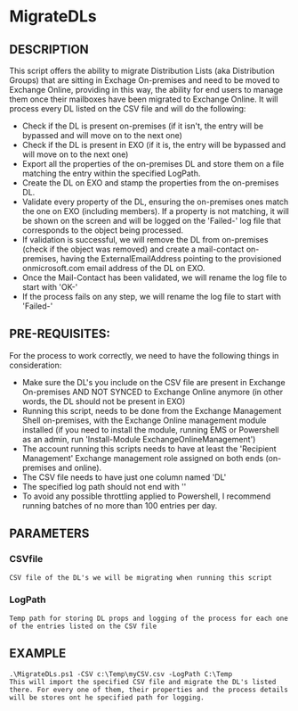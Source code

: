 # MigrateDLs

## DESCRIPTION
This script offers the ability to migrate Distribution Lists (aka Distribution Groups) that are sitting in Exchage On-premises and need to be moved to Exchange Online, providing in this way, the ability for end users to manage them once their mailboxes have been migrated to Exchange Online.
It will process every DL listed on the CSV file and will do the following:
- Check if the DL is present on-premises (if it isn't, the entry will be bypassed and will move on to the next one)
- Check if the DL is present in EXO (if it is, the entry will be bypassed and will move on to the next one)
- Export all the properties of the on-premises DL and store them on a file matching the entry within the specified LogPath.
- Create the DL on EXO and stamp the properties from the on-premises DL.
- Validate every property of the DL, ensuring the on-premises ones match the one on EXO (including members). If a property is not matching, it will be shown on the screen and will be logged on the 'Failed-' log file that corresponds to the object being processed.
- If validation is successful, we will remove the DL from on-premises (check if the object was removed) and create a mail-contact on-premises, having the ExternalEmailAddress pointing to the provisioned onmicrosoft.com email address of the DL on EXO.
- Once the Mail-Contact has been validated, we will rename the log file to start with 'OK-'
- If the process fails on any step, we will rename the log file to start with 'Failed-'

 ## PRE-REQUISITES:

 For the process to work correctly, we need to have the following things in consideration:
- Make sure the DL's you include on the CSV file are present in Exchange On-premises AND NOT SYNCED to Exchange Online anymore (in other words, the DL should not be present in EXO)
- Running this script, needs to be done from the Exchange Management Shell on-premises, with the Exchange Online management module installed (if you need to install the module, running EMS or Powershell as an admin, run 'Install-Module ExchangeOnlineManagement')
- The account running this scripts needs to have at least the 'Recipient Management' Exchange management role assigned on both ends (on-premises and online).
- The CSV file needs to have just one column named 'DL'
- The specified log path should not end with '\'
- To avoid any possible throttling applied to Powershell, I recommend running batches of no more than 100 entries per day.

## PARAMETERS

### CSVfile
    CSV file of the DL's we will be migrating when running this script

### LogPath
	Temp path for storing DL props and logging of the process for each one of the entries listed on the CSV file


## EXAMPLE
    .\MigrateDLs.ps1 -CSV c:\Temp\myCSV.csv -LogPath C:\Temp
    This will import the specified CSV file and migrate the DL's listed there. For every one of them, their properties and the process details will be stores ont he specified path for logging.
